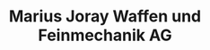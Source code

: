 ---
title: "Marius Joray Waffen und Feinmechanik AG"
url: /laufen/marius-joray-waffen-und-feinmechanik-ag/
shop: Waffen
---